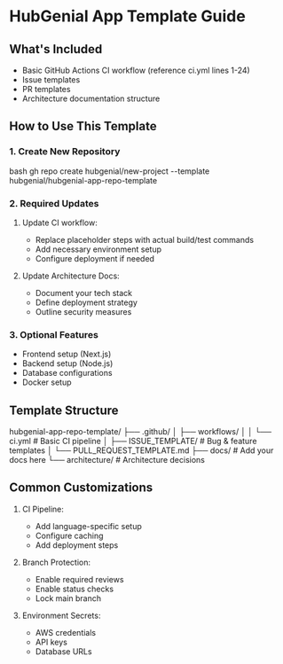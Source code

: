 # HubGenial App Template Guide

## What's Included
- Basic GitHub Actions CI workflow (reference ci.yml lines 1-24)
- Issue templates
- PR templates
- Architecture documentation structure

## How to Use This Template

### 1. Create New Repository 

bash
gh repo create hubgenial/new-project --template hubgenial/hubgenial-app-repo-template

### 2. Required Updates
1. Update CI workflow:
   - Replace placeholder steps with actual build/test commands
   - Add necessary environment setup
   - Configure deployment if needed

2. Update Architecture Docs:
   - Document your tech stack
   - Define deployment strategy
   - Outline security measures

### 3. Optional Features
- Frontend setup (Next.js)
- Backend setup (Node.js)
- Database configurations
- Docker setup

## Template Structure

hubgenial-app-repo-template/
├── .github/
│ ├── workflows/
│ │ └── ci.yml # Basic CI pipeline
│ ├── ISSUE_TEMPLATE/ # Bug & feature templates
│ └── PULL_REQUEST_TEMPLATE.md
├── docs/ # Add your docs here
└── architecture/ # Architecture decisions

## Common Customizations
1. CI Pipeline:
   - Add language-specific setup
   - Configure caching
   - Add deployment steps

2. Branch Protection:
   - Enable required reviews
   - Enable status checks
   - Lock main branch

3. Environment Secrets:
   - AWS credentials
   - API keys
   - Database URLs